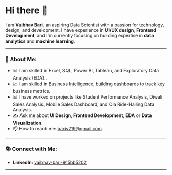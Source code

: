 # Hi there 👋  

I am **Vaibhav Bari**, an aspiring Data Scientist with a passion for technology, design, and development. I have experience in **UI/UX design**, **Frontend Development**, and I'm currently focusing on building expertise in **data analytics** and **machine learning**.  

---

### 🌟 About Me:  
- 📊 I am skilled in Excel, SQL, Power BI, Tableau, and Exploratory Data Analysis (EDA)..  
- 📈 I am skilled in Business Intelligence, building dashboards to track key business metrics.  
- 📊 I have worked on projects like Student Performance Analysis, Diwali Sales Analysis, Mobile Sales Dashboard, and Ola Ride-Hailing Data Analysis. 
- ✍️ Ask me about **UI Design**, **Frontend Development**, **EDA** or **Data Visualization**.  
- 📫 How to reach me: [bariv219@gmail.com](mailto:bariv219@gmail.com).  

---

### 📚 Connect with Me:  
- **LinkedIn:** [vaibhav-bari-915bb5202](https://www.linkedin.com/in/vaibhav-bari-915bb5202)  

---
